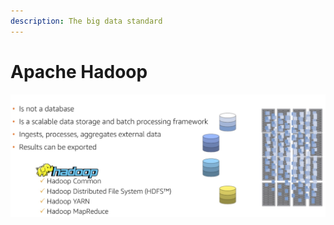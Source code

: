 ```yaml
---
description: The big data standard
---
```


# Apache Hadoop

![](<../.gitbook/assets/Screen Shot 2019-11-18 at 6.35.54 PM.png>)
